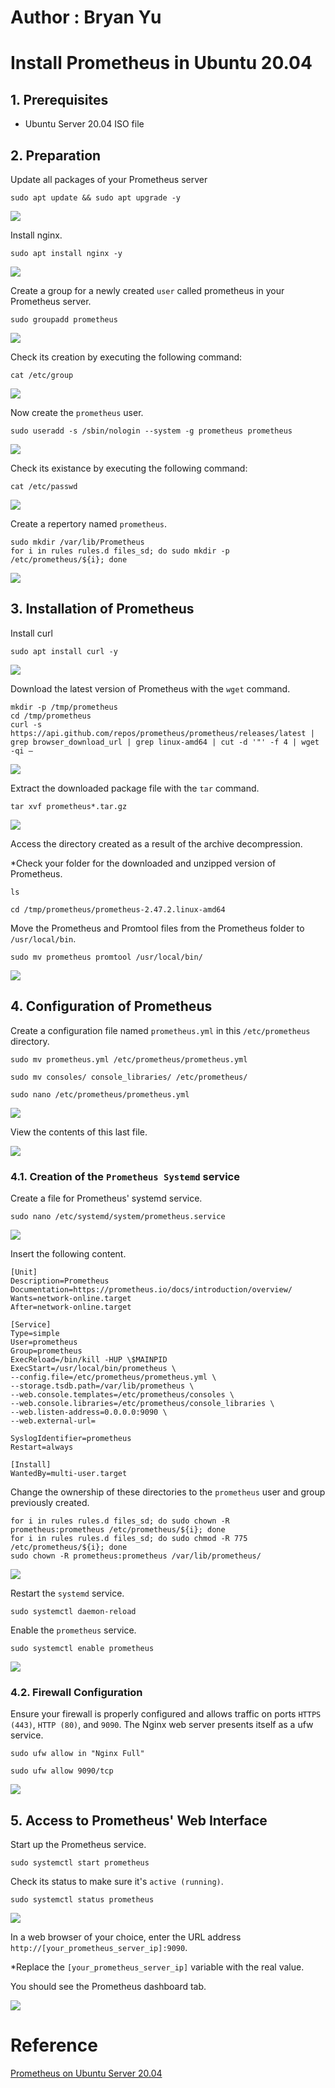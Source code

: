 # Author : Bryan Yu
# Install Prometheus in Ubuntu 20.04

## 1. Prerequisites
- Ubuntu Server 20.04 ISO file

## 2. Preparation
Update all packages of your Prometheus server
```
sudo apt update && sudo apt upgrade -y
```

![](https://github.com/bryanyu100/Virtualization/blob/main/Prometheus/Assets/Capture%20d%E2%80%99%C3%A9cran%202025-05-20%20135359.png)

Install nginx.
```
sudo apt install nginx -y
```

![](https://github.com/bryanyu100/Virtualization/blob/main/Prometheus/Assets/Capture%20d%E2%80%99%C3%A9cran%202025-05-20%20135444.png)

Create a group for a newly created `user` called prometheus in your Prometheus server.
```
sudo groupadd prometheus
```

![](https://github.com/bryanyu100/Virtualization/blob/main/Prometheus/Assets/Capture%20d%E2%80%99%C3%A9cran%202025-05-20%20135533.png)

Check its creation by executing the following command:
```
cat /etc/group
```

![](https://github.com/bryanyu100/Virtualization/blob/main/Prometheus/Assets/Capture%20d%E2%80%99%C3%A9cran%202025-05-20%20135612.png)

Now create the `prometheus` user.
```
sudo useradd -s /sbin/nologin --system -g prometheus prometheus
```

![](https://github.com/bryanyu100/Virtualization/blob/main/Prometheus/Assets/Capture%20d%E2%80%99%C3%A9cran%202025-05-20%20135712.png)

Check its existance by executing the following command:
```
cat /etc/passwd
```

![](https://github.com/bryanyu100/Virtualization/blob/main/Prometheus/Assets/Capture%20d%E2%80%99%C3%A9cran%202025-05-20%20135844.png)

Create a repertory named `prometheus`.
```
sudo mkdir /var/lib/Prometheus
for i in rules rules.d files_sd; do sudo mkdir -p /etc/prometheus/${i}; done
```

![](https://github.com/bryanyu100/Virtualization/blob/main/Prometheus/Assets/Capture%20d%E2%80%99%C3%A9cran%202025-05-20%20135924.png)

## 3. Installation of Prometheus
Install curl
```
sudo apt install curl -y
```

![](https://github.com/bryanyu100/Virtualization/blob/main/Prometheus/Assets/Capture%20d%E2%80%99%C3%A9cran%202025-05-20%20140046.png)

Download the latest version of Prometheus with the `wget` command.
```
mkdir -p /tmp/prometheus
cd /tmp/prometheus
curl -s https://api.github.com/repos/prometheus/prometheus/releases/latest | grep browser_download_url | grep linux-amd64 | cut -d '"' -f 4 | wget -qi –
```

![](https://github.com/bryanyu100/Virtualization/blob/main/Prometheus/Assets/Capture%20d%E2%80%99%C3%A9cran%202025-05-20%20140129.png)

Extract the downloaded package file with the `tar` command.
```
tar xvf prometheus*.tar.gz
```

![](https://github.com/bryanyu100/Virtualization/blob/main/Prometheus/Assets/Capture%20d%E2%80%99%C3%A9cran%202025-05-20%20140221.png)

Access the directory created as a result of the archive decompression.

*Check your folder for the downloaded and unzipped version of Prometheus.
```
ls
```

```
cd /tmp/prometheus/prometheus-2.47.2.linux-amd64
```

Move the Prometheus and Promtool files from the Prometheus folder to `/usr/local/bin`.
```
sudo mv prometheus promtool /usr/local/bin/
```

![](https://github.com/bryanyu100/Virtualization/blob/main/Prometheus/Assets/Capture%20d%E2%80%99%C3%A9cran%202025-05-20%20140248.png)

## 4. Configuration of Prometheus
Create a configuration file named `prometheus.yml` in this `/etc/prometheus` directory.
```
sudo mv prometheus.yml /etc/prometheus/prometheus.yml
```

```
sudo mv consoles/ console_libraries/ /etc/prometheus/
```

```
sudo nano /etc/prometheus/prometheus.yml
```

![](https://github.com/bryanyu100/Virtualization/blob/main/Prometheus/Assets/Capture%20d%E2%80%99%C3%A9cran%202025-05-20%20140402.png)

View the contents of this last file.

![](https://github.com/bryanyu100/Virtualization/blob/main/Prometheus/Assets/Capture%20d%E2%80%99%C3%A9cran%202025-05-20%20140430.png)

### 4.1. Creation of the `Prometheus Systemd` service
Create a file for Prometheus' systemd service.
```
sudo nano /etc/systemd/system/prometheus.service
```

![](https://github.com/bryanyu100/Virtualization/blob/main/Prometheus/Assets/Capture%20d%E2%80%99%C3%A9cran%202025-05-20%20140610.png)

Insert the following content.
```
[Unit]
Description=Prometheus
Documentation=https://prometheus.io/docs/introduction/overview/
Wants=network-online.target
After=network-online.target

[Service]
Type=simple
User=prometheus
Group=prometheus
ExecReload=/bin/kill -HUP \$MAINPID
ExecStart=/usr/local/bin/prometheus \
--config.file=/etc/prometheus/prometheus.yml \
--storage.tsdb.path=/var/lib/prometheus \
--web.console.templates=/etc/prometheus/consoles \
--web.console.libraries=/etc/prometheus/console_libraries \
--web.listen-address=0.0.0.0:9090 \
--web.external-url=

SyslogIdentifier=prometheus
Restart=always

[Install]
WantedBy=multi-user.target
```

Change the ownership of these directories to the `prometheus` user and group previously created.
```
for i in rules rules.d files_sd; do sudo chown -R prometheus:prometheus /etc/prometheus/${i}; done
for i in rules rules.d files_sd; do sudo chmod -R 775 /etc/prometheus/${i}; done
sudo chown -R prometheus:prometheus /var/lib/prometheus/
```

![](https://github.com/bryanyu100/Virtualization/blob/main/Prometheus/Assets/Capture%20d%E2%80%99%C3%A9cran%202025-05-20%20140726.png)

Restart the `systemd` service.
```
sudo systemctl daemon-reload
```

Enable the `prometheus` service.
```
sudo systemctl enable prometheus
```

![](https://github.com/bryanyu100/Virtualization/blob/main/Prometheus/Assets/Capture%20d%E2%80%99%C3%A9cran%202025-05-20%20140815.png)

### 4.2. Firewall Configuration
Ensure your firewall is properly configured and allows traffic on ports `HTTPS (443)`, `HTTP (80)`, and `9090`. The Nginx web server presents itself as a ufw service.
```
sudo ufw allow in "Nginx Full"
```

```
sudo ufw allow 9090/tcp
```

![](https://github.com/bryanyu100/Virtualization/blob/main/Prometheus/Assets/Capture%20d%E2%80%99%C3%A9cran%202025-05-20%20140858.png)

## 5. Access to Prometheus' Web Interface
Start up the Prometheus service.
```
sudo systemctl start prometheus
```

Check its status to make sure it's `active (running)`.
```
sudo systemctl status prometheus
```

![](https://github.com/bryanyu100/Virtualization/blob/main/Prometheus/Assets/Capture%20d%E2%80%99%C3%A9cran%202025-05-20%20140922.png)

In a web browser of your choice, enter the URL address `http://[your_prometheus_server_ip]:9090`.

*Replace the `[your_prometheus_server_ip]` variable with the real value.

You should see the Prometheus dashboard tab.

![](https://github.com/bryanyu100/Virtualization/blob/main/Prometheus/Assets/Capture%20d%E2%80%99%C3%A9cran%202025-05-20%20141014.png)

# Reference
[Prometheus on Ubuntu Server 20.04](https://serverspace.io/support/help/install-prometheus-ubuntu-20-04/)
